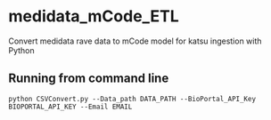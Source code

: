 # medidata_mCode_ETL
Convert medidata rave data to mCode model for katsu ingestion with Python

## Running from command line
`python CSVConvert.py --Data_path DATA_PATH --BioPortal_API_Key BIOPORTAL_API_KEY --Email EMAIL`
